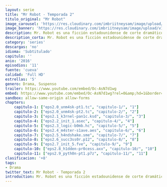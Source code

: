 ```yaml
---
layout: serie
title: "Mr Robot - Temporada 2"
titulo_original: "Mr Robot"
image_carousel: 'https://res.cloudinary.com/imbriitneysam/image/upload/v1546988732/robot2-poster-min.jpg'
image_banner: 'https://res.cloudinary.com/imbriitneysam/image/upload/v1546988734/robot2-banner-min.jpg'
description: Mr. Robot es una ficción estadounidense de corte dramático creada por Sam Esmail y lanzada a la pequeña pantalla el 24 de junio de 2015 de la mano de la cadena USA Network. Este thriller psicológico gira en torno a la vida de Elliot Alderson, un joven que sufre de trastorno de ansiedad social que le provoca sensaciones de incomodidad cuando se encuentra delante de la gente. Por eso, el protagonista al que da vida el conocido actor Rami Malek, decide desarrollar su vida laboral detrás de la pantalla de un ordenador. Elliot, que cuenta con unas habilidades informáticas inhumanas, se pasa el día entero trabajando. Durante el día desempeña la labor de vigilante cibernético en una empresa y cuando se pone el sol, se convierte automáticamente en un pirata informático. Es Mr. Robot, interpretado por Christian Slater, el que le llama para que forme parte de la plantilla de Fsociety, un equipo de hackers dispuestos a todo con tal de destruir a aquellas personas que tienen el poder suficiente como para manejar América. Entre la espada y la pared, Alderson tiene que tomar la que puede ser la decisión más importante de su vida, ganarse el prestigio de manera legal o acabar con las injusticias del país de forma ilegal.
description_corta: Mr. Robot es una ficción estadounidense de corte dramático creada por Sam Esmail y lanzada a la pequeña pantalla el 24 de junio de 2015 de la mano de la cadena USA Network. Este thriller psicológico gira en torno a la vida de...
category: 'series'
descargas: 'no'
idioma: 'Subtitulado'
capitulo: ''
anio: '2016'
episodios: '11'
fuente: 'cueva'
calidad: 'Full HD'
estrellas: '5'
genero: Drama, Suspenso
trailer: https://www.youtube.com/embed/Oc-AsN7d1wg
embed: https://www.youtube.com/embed/Oc-AsN7d1wg?rel=0&amp;hd=1&border=0&wmode=opaque&enablejsapi=1&modestbranding=1&controls=1&showinfo=1
sandbox: allow-same-origin allow-forms 
chapters:
    capitulo-1: ["eps2.0_unm4sk-pt1.tc", "capitulo-1/", "1"]
    capitulo-2: ["eps2.0_unm4sk-pt2.tc", "capitulo-2/", "2"]
    capitulo-3: ["eps2.1_k3rnel-pan1c.ksd", "capitulo-3/", "3"]
    capitulo-4: ["eps2.2_init_1.asec", "capitulo-4/", "4"]
    capitulo-5: ["eps2.3_logic-b0mb.hc", "capitulo-5/", "5"]
    capitulo-6: ["eps2.4_m4ster-s1ave.aes", "capitulo-6/", "6"]
    capitulo-7: ["eps2.5_h4ndshake.sme", "capitulo-7/", "7"]
    capitulo-8: ["eps2.6_succ3ss0r.p12", "capitulo-8/", "8"]
    capitulo-9: ["eps2.7_init_5.fve", "capitulo-9/", "9"]
    capitulo-10: ["eps2.8_h1dden-pr0cess.axx", "capitulo-10/", "10"]
    capitulo-11: ["eps2.9_pyth0n-pt1.p7z", "capitulo-11/", "11"]
clasificacion: '+8'
tags:
- Drama
twitter_text: Mr Robot - Temporada 2
introduction: Mr. Robot es una ficción estadounidense de corte dramático creada por Sam Esmail y lanzada a la pequeña pantalla el 24 de junio de 2015 de la mano de la cadena USA Network. Este thriller psicológico gira en torno a la vida de
---
```












